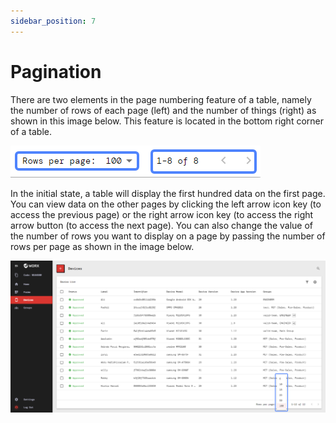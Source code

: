 ```yaml
---
sidebar_position: 7
---
```


# Pagination

There are two elements in the page numbering feature of a table, namely the number of rows of each page (left) and the number of things (right) as shown in this image below. This feature is located in the bottom right corner of a table.

![](/img/screenshots/website-application-usage/table-component/pagination/pagination-1.png#center)

In the initial state, a table will display the first hundred data on the first page. You can view data on the other pages by clicking the left arrow icon key (to access the previous page) or the right arrow icon key (to access the right arrow button (to access the next page). You can also change the value of the number of rows you want to display on a page by passing the number of rows per page as shown in the image below.

![](/img/screenshots/website-application-usage/table-component/pagination/pagination-2.png)
